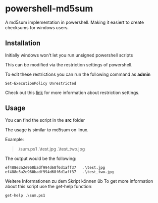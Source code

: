 # powershell-md5sum
A md5sum implementation in powershell. Making it easiert to create checksums for windows users.


## Installation
Initially windows won't let you run unsigned powershell scripts

This can be modified via the restriction settings of powershell.

To edit these restrictions you can run the following command as **admin**
```
Set-ExecutionPolicy Unrestricted
```
Check out this [link](http://ss64.com/ps/set-executionpolicy.html) for more information about restriction settings.



## Usage
You can find the script in the **src** folder

The usage is similar to md5sum on linux.

Example:
> .\sum.ps1 .\test.jpg .\test_two.jpg


The output would be the following:
```
ef488e3a2e960badf994d68f6d1aff37   .\test.jpg
ef488e3a2e960badf994d68f6d1aff37   .\test_two.jpg
```

Weitere Informationen zu dem Skript können üb
To get more information about this script use the get-help function:
```
get-help .\sum.ps1
```
